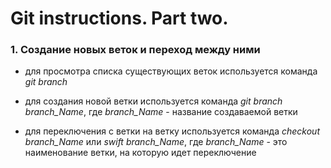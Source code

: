 # Git instructions. Part two.

### 1. Создание новых веток и переход между ними

 * для просмотра списка существующих веток используется команда *git branch*
 
 * для создания новой ветки используется команда *git branch branch_Name*, где _branch_Name_ - название создаваемой ветки

 * для переключения с ветки на ветку используется команда _checkout branch_Name_ или *swift branch_Name*, где _branch_Name_ - это наименование ветки, на которую идет переключение

